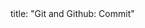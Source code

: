 <frontmatter>
title: "Git and Github: Commit"
</frontmatter>

<include src="index-body.md" boilerplate />
